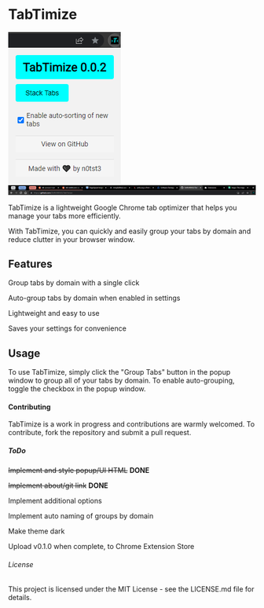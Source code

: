 # TabTimize

 ![TabTimize](TabTimize.png)
  ![TabTimize2](tabtimize2.png)



TabTimize is a lightweight Google Chrome tab optimizer that helps you manage your tabs more efficiently. 

With TabTimize, you can quickly and easily group your tabs by domain and reduce clutter in your browser window.


## Features

Group tabs by domain with a single click

Auto-group tabs by domain when enabled in settings

Lightweight and easy to use

Saves your settings for convenience

## Usage

To use TabTimize, simply click the "Group Tabs" button in the popup window to group all of your tabs by domain. To enable auto-grouping, toggle the checkbox in the popup window.

#### Contributing

TabTimize is a work in progress and contributions are warmly welcomed. To contribute, fork the repository and submit a pull request.

##### ToDo
~~Implement and style popup/UI HTML~~ **DONE**

~~Implement about/git link~~ **DONE**

Implement additional options

Implement auto naming of groups by domain

Make theme dark

Upload v0.1.0 when complete, to Chrome Extension Store

###### License
This project is licensed under the MIT License - see the LICENSE.md file for details.
